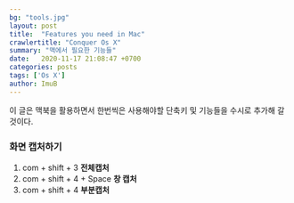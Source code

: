```yaml
---
bg: "tools.jpg"
layout: post
title:  "Features you need in Mac"
crawlertitle: "Conquer Os X"
summary: "맥에서 필요한 기능들"
date:   2020-11-17 21:08:47 +0700
categories: posts
tags: ['Os X']
author: ImuB
---
```


이 글은 맥북을 활용하면서 한번씩은 사용해야할 단축키 및 기능들을 수시로 추가해 갈 것이다.

### 화면 캡처하기

1. com + shift + 3 **전체캡처**
2. com + shift + 4 + Space **창 캡처**
3. com + shift + 4 **부분캡처**
